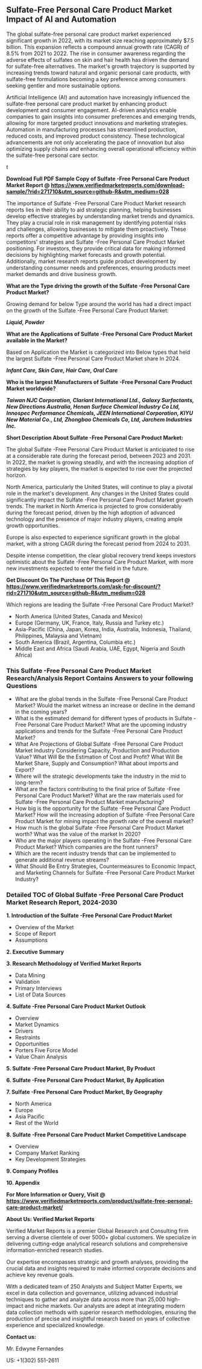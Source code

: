 <h2>Sulfate-Free Personal Care Product Market Impact of AI and Automation</h2><p>The global sulfate-free personal care product market experienced significant growth in 2022, with its market size reaching approximately $7.5 billion. This expansion reflects a compound annual growth rate (CAGR) of 8.5% from 2021 to 2022. The rise in consumer awareness regarding the adverse effects of sulfates on skin and hair health has driven the demand for sulfate-free alternatives. The market's growth trajectory is supported by increasing trends toward natural and organic personal care products, with sulfate-free formulations becoming a key preference among consumers seeking gentler and more sustainable options.</p><p>Artificial Intelligence (AI) and automation have increasingly influenced the sulfate-free personal care product market by enhancing product development and consumer engagement. AI-driven analytics enable companies to gain insights into consumer preferences and emerging trends, allowing for more targeted product innovations and marketing strategies. Automation in manufacturing processes has streamlined production, reduced costs, and improved product consistency. These technological advancements are not only accelerating the pace of innovation but also optimizing supply chains and enhancing overall operational efficiency within the sulfate-free personal care sector.</p>t</p><p id="" class=""><strong>Download Full PDF Sample Copy of Sulfate -Free Personal Care Product Market Report @ <a href="https://www.verifiedmarketreports.com/download-sample/?rid=271710&utm_source=github-R&utm_medium=028" target="_blank">https://www.verifiedmarketreports.com/download-sample/?rid=271710&utm_source=github-R&utm_medium=028</a></strong></p><p>The importance of&nbsp;Sulfate -Free Personal Care Product Market research reports lies in their ability to aid strategic planning, helping businesses develop effective strategies by understanding market trends and dynamics. They play a crucial role in risk management by identifying potential risks and challenges, allowing businesses to mitigate them proactively. These reports offer a competitive advantage by providing insights into competitors' strategies and Sulfate -Free Personal Care Product Market positioning. For investors, they provide critical data for making informed decisions by highlighting market forecasts and growth potential. Additionally, market research reports guide product development by understanding consumer needs and preferences, ensuring products meet market demands and drive business growth.</p><p><strong>What are the&nbsp;Type driving the growth of the Sulfate -Free Personal Care Product Market?</strong></p><p id="" class="">Growing demand for below Type around the world has had a direct impact on the growth of the Sulfate -Free Personal Care Product Market:</p><em><strong>Liquid, Powder</strong></em></p><strong>What are the&nbsp;Applications&nbsp;of Sulfate -Free Personal Care Product Market available in the Market?</strong></p><p id="" class="">Based on Application the Market is categorized into Below types that held the largest Sulfate -Free Personal Care Product Market share In 2024.</p><em><strong>Infant Care, Skin Care, Hair Care, Oral Care</strong></em></p><strong>Who is the largest Manufacturers of Sulfate -Free Personal Care Product Market worldwide?</strong></p><p><em><strong>Taiwan NJC Corporation, Clariant International Ltd., Galaxy Surfactants, New Directions Australia, Henan Surface Chemical Industry Co Ltd, Innospec Performance Chemicals, JEEN International Corporation, KIYU New Material Co., Ltd, Zhongbao Chemicals Co, Ltd, Jarchem Industries Inc.</strong></em></p><p id="" class=""><strong>Short Description About Sulfate -Free Personal Care Product Market:</strong></p><p>The global Sulfate -Free Personal Care Product Market is anticipated to rise at a considerable rate during the forecast period, between 2023 and 2031. In 2022, the market is growing steadily, and with the increasing adoption of strategies by key players, the market is expected to rise over the projected horizon.</p><p>North America, particularly the United States, will continue to play a pivotal role in the market's development. Any changes in the United States could significantly impact the Sulfate -Free Personal Care Product Market growth trends. The market in North America is projected to grow considerably during the forecast period, driven by the high adoption of advanced technology and the presence of major industry players, creating ample growth opportunities.</p><p>Europe is also expected to experience significant growth in the global market, with a strong CAGR during the forecast period from 2024 to 2031.</p><p>Despite intense competition, the clear global recovery trend keeps investors optimistic about the Sulfate -Free Personal Care Product Market, with more new investments expected to enter the field in the future.</p><p id="" class=""><strong>Get Discount On The Purchase Of This Report @ <a href="https://www.verifiedmarketreports.com/ask-for-discount/?rid=271710&utm_source=github-R&utm_medium=028" target="_blank">https://www.verifiedmarketreports.com/ask-for-discount/?rid=271710&utm_source=github-R&utm_medium=028</a></strong></p>Which regions are leading the Sulfate -Free Personal Care Product Market?</p><ul><li>North America (United States, Canada and Mexico)</li><li>Europe (Germany, UK, France, Italy, Russia and Turkey etc.)</li><li>Asia-Pacific (China, Japan, Korea, India, Australia, Indonesia, Thailand, Philippines, Malaysia and Vietnam)</li><li>South America (Brazil, Argentina, Columbia etc.)</li><li>Middle East and Africa (Saudi Arabia, UAE, Egypt, Nigeria and South Africa)</li></ul><h3 id="" class="">This Sulfate -Free Personal Care Product Market Research/Analysis Report Contains Answers to your following Questions</h3><ul><li>What are the global trends in the Sulfate -Free Personal Care Product Market? Would the market witness an increase or decline in the demand in the coming years?</li><li>What is the estimated demand for different types of products in Sulfate -Free Personal Care Product Market? What are the upcoming industry applications and trends for the Sulfate -Free Personal Care Product Market?</li><li>What Are Projections of Global Sulfate -Free Personal Care Product Market Industry Considering Capacity, Production and Production Value? What Will Be the Estimation of Cost and Profit? What Will Be Market Share, Supply and Consumption? What about imports and Export?</li><li>Where will the strategic developments take the industry in the mid to long-term?</li><li>What are the factors contributing to the final price of Sulfate -Free Personal Care Product Market? What are the raw materials used for Sulfate -Free Personal Care Product Market manufacturing?</li><li>How big is the opportunity for the Sulfate -Free Personal Care Product Market? How will the increasing adoption of Sulfate -Free Personal Care Product Market for mining impact the growth rate of the overall market?</li><li>How much is the global Sulfate -Free Personal Care Product Market worth? What was the value of the market In 2020?</li><li>Who are the major players operating in the Sulfate -Free Personal Care Product Market? Which companies are the front runners?</li><li>Which are the recent industry trends that can be implemented to generate additional revenue streams?</li><li>What Should Be Entry Strategies, Countermeasures to Economic Impact, and Marketing Channels for Sulfate -Free Personal Care Product Market Industry?</li></ul><h3 id="" class="">Detailed TOC of Global Sulfate -Free Personal Care Product Market Research Report, 2024-2030</h3><p id="" class=""><strong>1. Introduction of the Sulfate -Free Personal Care Product Market</strong></p><ul><li>Overview of the Market</li><li>Scope of Report</li><li>Assumptions</li></ul><p id="" class=""><strong>2. Executive Summary</strong></p><p id="" class=""><strong>3. Research Methodology of Verified Market Reports</strong></p><ul><li>Data Mining</li><li>Validation</li><li>Primary Interviews</li><li>List of Data Sources</li></ul><p id="" class=""><strong>4. Sulfate -Free Personal Care Product Market Outlook</strong></p><ul><li>Overview</li><li>Market Dynamics</li><li>Drivers</li><li>Restraints</li><li>Opportunities</li><li>Porters Five Force Model</li><li>Value Chain Analysis</li></ul><p id="" class=""><strong>5. Sulfate -Free Personal Care Product Market, By Product</strong></p><p id="" class=""><strong>6. Sulfate -Free Personal Care Product Market, By Application</strong></p><p id="" class=""><strong>7. Sulfate -Free Personal Care Product Market, By Geography</strong></p><ul><li>North America</li><li>Europe</li><li>Asia Pacific</li><li>Rest of the World</li></ul><p id="" class=""><strong>8. Sulfate -Free Personal Care Product Market Competitive Landscape</strong></p><ul><li>Overview</li><li>Company Market Ranking</li><li>Key Development Strategies</li></ul><p id="" class=""><strong>9. Company Profiles</strong></p><p id="" class=""><strong>10. Appendix</strong></p><p id="" class=""><strong>For More Information or Query, Visit @ <a href="https://www.verifiedmarketreports.com/product/sulfate-free-personal-care-product-market/" target="_blank">https://www.verifiedmarketreports.com/product/sulfate-free-personal-care-product-market/</a></strong></p><p id="" class=""><strong>About Us: Verified Market Reports</strong></p><p id="" class="">Verified Market Reports is a premier Global Research and Consulting firm serving a diverse clientele of over 5000+ global customers. We specialize in delivering cutting-edge analytical research solutions and comprehensive information-enriched research studies.</p><p id="" class="">Our expertise encompasses strategic and growth analyses, providing the crucial data and insights required to make informed corporate decisions and achieve key revenue goals.</p><p id="" class="">With a dedicated team of 250 Analysts and Subject Matter Experts, we excel in data collection and governance, utilizing advanced industrial techniques to gather and analyze data across more than 25,000 high-impact and niche markets. Our analysts are adept at integrating modern data collection methods with superior research methodologies, ensuring the production of precise and insightful research based on years of collective experience and specialized knowledge.</p><p id="" class=""><strong>Contact us:</strong></p><p id="" class="">Mr. Edwyne Fernandes</p><p id="" class="">US: +1(302) 551-2611</p>